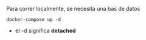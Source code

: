 Para correr localmente, se necesita una bas de datos

``````
docker-compose up -d
``````

* el -d significa __detached__